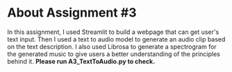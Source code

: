 # About Assignment \#3
In this assignment, I used Streamlit to build a webpage that can get user's text input. Then I used a text to audio model to generate an audio clip based on the text description. I also used Librosa to generate a spectrogram for the generated music to give users a better understanding of the principles behind it. **Please run A3_TextToAudio.py to check.**